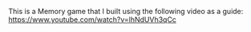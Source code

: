 This is a Memory game that I built using the following video as a guide: https://www.youtube.com/watch?v=lhNdUVh3qCc